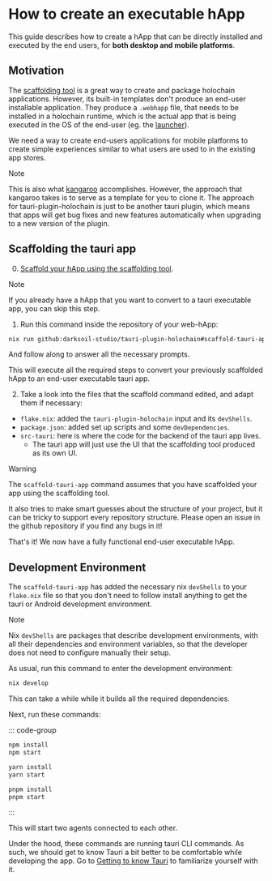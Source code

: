 # How to create an executable hApp

This guide describes how to create a hApp that can be directly installed and executed by the end users, for **both desktop and mobile platforms**.

## Motivation

The [scaffolding tool](https://github.com/holochain/scaffolding) is a great way to create and package holochain applications. However, its built-in templates don't produce an end-user installable application. They produce a `.webhapp` file, that needs to be installed in a holochain runtime, which is the actual app that is being executed in the OS of the end-user (eg. the [launcher](https://github.com/holochain/launcher)).

We need a way to create end-users applications for mobile platforms to create simple experiences similar to what users are used to in the existing app stores. 

> [!NOTE]
> This is also what [kangaroo](https://github.com/holochain-apps/holochain-kangaroo) accomplishes. However, the approach that kangaroo takes is to serve as a template for you to clone it. The approach for tauri-plugin-holochain is just to be another tauri plugin, which means that apps will get bug fixes and new features automatically when upgrading to a new version of the plugin.

## Scaffolding the tauri app

0. [Scaffold your hApp using the scaffolding tool](https://developer.holochain.org/get-started/3-forum-app-tutorial/).

> [!NOTE]
> If you already have a hApp that you want to convert to a tauri executable app, you can skip this step.

1. Run this command inside the repository of your web-hApp:

```bash
nix run github:darksoil-studio/tauri-plugin-holochain#scaffold-tauri-app
```

And follow along to answer all the necessary prompts.

This will execute all the required steps to convert your previously scaffolded hApp to an end-user executable tauri app.

2. Take a look into the files that the scaffold command edited, and adapt them if necessary:

- `flake.nix`: added the `tauri-plugin-holochain` input and its `devShells`.
- `package.json`: added set up scripts and some `devDependencies`.
- `src-tauri`: here is where the code for the backend of the tauri app lives.
  - The tauri app will just use the UI that the scaffolding tool produced as its own UI.

> [!WARNING]
> The `scaffold-tauri-app` command assumes that you have scaffolded your app using the scaffolding tool.
>
> It also tries to make smart guesses about the structure of your project, but it can be tricky to support every repository structure. Please open an issue in the github repository if you find any bugs in it!


That's it! We now have a fully functional end-user executable hApp. 

## Development Environment

The `scaffold-tauri-app` has added the necessary nix `devShells` to your `flake.nix` file so that you don't need to follow install anything to get the tauri or Android development environment.

> [!NOTE]
> Nix `devShells` are packages that describe development environments, with all their dependencies and environment variables, so that the developer does not need to configure manually their setup.

As usual, run this command to enter the development environment:

```bash
nix develop
```

This can take a while while it builds all the required dependencies.

Next, run these commands:

::: code-group
```bash [npm]
npm install
npm start
```

```bash [yarn]
yarn install
yarn start
```

```bash [pnpm]
pnpm install
pnpm start
```
:::

This will start two agents connected to each other.

Under the hood, these commands are running tauri CLI commands. As such, we should get to know Tauri a bit better to be comfortable while developing the app. Go to [Getting to know Tauri](./getting-to-know-tauri.md) to familiarize yourself with it.

